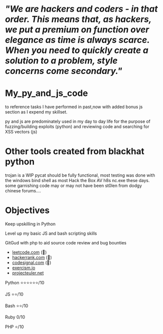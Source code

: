 # _"We are hackers and coders - in that order. This means that, as hackers, we put a premium on function over elegance as time is always scarce. When you need to quickly create a solution to a problem, style concerns come secondary."_

# My_py_and_js_code
to reference tasks I have performed in past,now with added bonus js section as I expend my skillset.

py and js are predominately used in my day to day life for the purpose of fuzzing/building exploits (python) and reviewing code and searching for XSS vectors (js)

# Other tools created from blackhat python
trojan is a WIP
pycat should be fully functional, most testing was done with the windows bind shell as most Hack the Box AV h8s nc.exe these days.
some garnishing code may or may not have been st0len from dodgy chinese forums....


# Objectives
Keep upskilling in Python

Level up my basic JS and bash scripting skills

GitGud with php to aid source code review and bug bounties

- [leetcode.com](https://leetcode.com/) (:necktie:)
- [hackerrank.com](https://www.hackerrank.com/) (:necktie:)
- [codesignal.com](https://codesignal.com/) (:necktie:)
- [exercism.io](https://exercism.io/)
- [projecteuler.net](https://projecteuler.net/)


Python ⭐⭐⭐⭐⭐⭐/10

JS ⭐⭐/10

Bash ⭐⭐/10

Ruby 0/10

PHP ⭐/10
